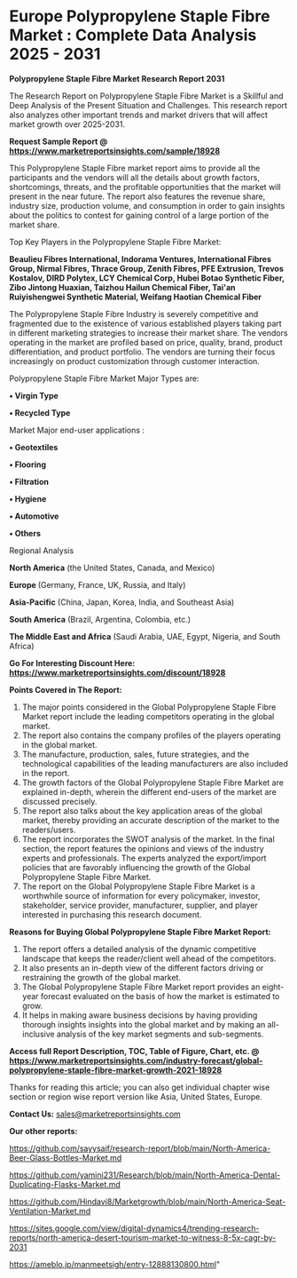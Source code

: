 # Europe Polypropylene Staple Fibre Market : Complete Data Analysis 2025 - 2031

<strong>Polypropylene Staple Fibre Market Research Report 2031</strong>

The Research Report on Polypropylene Staple Fibre Market is a Skillful and Deep Analysis of the Present Situation and Challenges. This research report also analyzes other important trends and market drivers that will affect market growth over 2025-2031.

<strong>Request Sample Report @ <a href=https://www.marketreportsinsights.com/sample/18928>https://www.marketreportsinsights.com/sample/18928</a></strong>

This Polypropylene Staple Fibre market report aims to provide all the participants and the vendors will all the details about growth factors, shortcomings, threats, and the profitable opportunities that the market will present in the near future. The report also features the revenue share, industry size, production volume, and consumption in order to gain insights about the politics to contest for gaining control of a large portion of the market share.

Top Key Players in the Polypropylene Staple Fibre Market:

<strong>Beaulieu Fibres International, Indorama Ventures, International Fibres Group, Nirmal Fibres, Thrace Group, Zenith Fibres, PFE Extrusion, Trevos Kostalov, DIRD Polytex, LCY Chemical Corp, Hubei Botao Synthetic Fiber, Zibo Jintong Huaxian, Taizhou Hailun Chemical Fiber, Tai'an Ruiyishengwei Synthetic Material, Weifang Haotian Chemical Fiber</strong>

The Polypropylene Staple Fibre Industry is severely competitive and fragmented due to the existence of various established players taking part in different marketing strategies to increase their market share. The vendors operating in the market are profiled based on price, quality, brand, product differentiation, and product portfolio. The vendors are turning their focus increasingly on product customization through customer interaction.

Polypropylene Staple Fibre Market Major Types are:

<strong>• Virgin Type

• Recycled Type</strong>

Market Major end-user applications :

<strong>• Geotextiles

• Flooring

• Filtration

• Hygiene

• Automotive

• Others</strong>

Regional Analysis

</u><strong><b>North America</b></strong> (the United States, Canada, and Mexico)

<strong><b>Europe </b></strong>(Germany, France, UK, Russia, and Italy)

<strong><b>Asia-Pacific</b></strong> (China, Japan, Korea, India, and Southeast Asia)

<strong><b>South America</b></strong> (Brazil, Argentina, Colombia, etc.)

<strong><b>The Middle East and Africa</b></strong> (Saudi Arabia, UAE, Egypt, Nigeria, and South Africa)

<strong>Go For Interesting Discount Here: <a href=https://www.marketreportsinsights.com/discount/18928>https://www.marketreportsinsights.com/discount/18928</a></strong>

<strong>Points Covered in The Report:</strong>
<ol>
  <li>The major points considered in the Global Polypropylene Staple Fibre Market report include the leading competitors operating in the global market.</li>
  <li>The report also contains the company profiles of the players operating in the global market.</li>
  <li>The manufacture, production, sales, future strategies, and the technological capabilities of the leading manufacturers are also included in the report.</li>
  <li>The growth factors of the Global Polypropylene Staple Fibre Market are explained in-depth, wherein the different end-users of the market are discussed precisely.</li>
  <li>The report also talks about the key application areas of the global market, thereby providing an accurate description of the market to the readers/users.</li>
  <li>The report incorporates the SWOT analysis of the market. In the final section, the report features the opinions and views of the industry experts and professionals. The experts analyzed the export/import policies that are favorably influencing the growth of the Global Polypropylene Staple Fibre Market.</li>
  <li>The report on the Global Polypropylene Staple Fibre Market is a worthwhile source of information for every policymaker, investor, stakeholder, service provider, manufacturer, supplier, and player interested in purchasing this research document.</li>
</ol>
<strong>Reasons for Buying Global Polypropylene Staple Fibre Market Report:</strong>

<ol>
  <li>The report offers a detailed analysis of the dynamic competitive landscape that keeps the reader/client well ahead of the competitors.</li>
  <li>It also presents an in-depth view of the different factors driving or restraining the growth of the global market.</li>
  <li>The Global Polypropylene Staple Fibre Market report provides an eight-year forecast evaluated on the basis of how the market is estimated to grow.</li>
  <li>It helps in making aware business decisions by having providing thorough insights insights into the global market and by making an all-inclusive analysis of the key market segments and sub-segments.</li>
</ol>
<strong>Access full Report Description, TOC, Table of Figure, Chart, etc. @ <a href=https://www.marketreportsinsights.com/industry-forecast/global-polypropylene-staple-fibre-market-growth-2021-18928>https://www.marketreportsinsights.com/industry-forecast/global-polypropylene-staple-fibre-market-growth-2021-18928</a></strong>


Thanks for reading this article; you can also get individual chapter wise section or region wise report version like Asia, United States, Europe.

<strong>Contact Us:</strong>
sales@marketreportsinsights.com

<strong>Our other reports:</strong>

<a href=https://github.com/sayysaif/research-report/blob/main/North-America-Beer-Glass-Bottles-Market.md>https://github.com/sayysaif/research-report/blob/main/North-America-Beer-Glass-Bottles-Market.md</a>

<a href=https://github.com/yamini231/Research/blob/main/North-America-Dental-Duplicating-Flasks-Market.md>https://github.com/yamini231/Research/blob/main/North-America-Dental-Duplicating-Flasks-Market.md</a>

<a href=https://github.com/Hindavi8/Marketgrowth/blob/main/North-America-Seat-Ventilation-Market.md>https://github.com/Hindavi8/Marketgrowth/blob/main/North-America-Seat-Ventilation-Market.md</a>

<a href=https://sites.google.com/view/digital-dynamics4/trending-research-reports/north-america-desert-tourism-market-to-witness-8-5x-cagr-by-2031>https://sites.google.com/view/digital-dynamics4/trending-research-reports/north-america-desert-tourism-market-to-witness-8-5x-cagr-by-2031</a>

<a href=https://ameblo.jp/manmeetsigh/entry-12888130800.html>https://ameblo.jp/manmeetsigh/entry-12888130800.html</a>"
